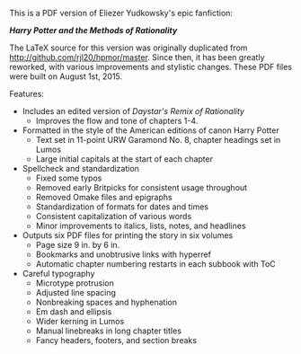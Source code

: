 This is a PDF version of Eliezer Yudkowsky's epic fanfiction:

**_Harry Potter and the Methods of Rationality_**

The LaTeX source for this version was originally duplicated from <http://github.com/rjl20/hpmor/master>.
Since then, it has been greatly reworked, with various improvements and stylistic changes. These PDF files were built on August 1st, 2015.

Features:
* Includes an edited version of _Daystar's Remix of Rationality_
    - Improves the flow and tone of chapters 1-4.
* Formatted in the style of the American editions of canon Harry Potter
    - Text set in 11-point URW Garamond No. 8, chapter headings set in Lumos
    - Large initial capitals at the start of each chapter
* Spellcheck and standardization
    - Fixed some typos
    - Removed early Britpicks for consistent usage throughout
    - Removed Omake files and epigraphs
    - Standardization of formats for dates and times
    - Consistent capitalization of various words
    - Minor improvements to italics, lists, notes, and headlines
* Outputs six PDF files for printing the story in six volumes
    - Page size 9 in. by 6 in.
    - Bookmarks and unobtrusive links with hyperref
    - Automatic chapter numbering restarts in each subbook with ToC
* Careful typography
    - Microtype protrusion
    - Adjusted line spacing
    - Nonbreaking spaces and hyphenation
    - Em dash and ellipsis
    - Wider kerning in Lumos
    - Manual linebreaks in long chapter titles
    - Fancy headers, footers, and section breaks
